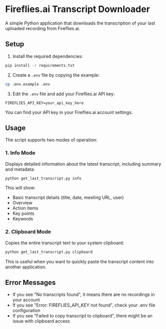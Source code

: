 # Fireflies.ai Transcript Downloader

A simple Python application that downloads the transcription of your last uploaded recording from Fireflies.ai.

## Setup

1. Install the required dependencies:
```bash
pip install -r requirements.txt
```

2. Create a `.env` file by copying the example:
```bash
cp .env.example .env
```

3. Edit the `.env` file and add your Fireflies.ai API key:
```
FIREFLIES_API_KEY=your_api_key_here
```

You can find your API key in your Fireflies.ai account settings.

## Usage

The script supports two modes of operation:

### 1. Info Mode
Displays detailed information about the latest transcript, including summary and metadata:
```bash
python get_last_transcript.py info
```

This will show:
- Basic transcript details (title, date, meeting URL, user)
- Overview
- Action items
- Key points
- Keywords

### 2. Clipboard Mode
Copies the entire transcript text to your system clipboard:
```bash
python get_last_transcript.py clipboard
```

This is useful when you want to quickly paste the transcript content into another application.

## Error Messages

- If you see "No transcripts found", it means there are no recordings in your account
- If you see "Error: FIREFLIES_API_KEY not found", check your .env file configuration
- If you see "Failed to copy transcript to clipboard", there might be an issue with clipboard access 